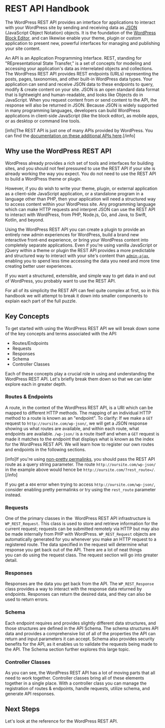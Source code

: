 # REST API Handbook

The WordPress REST API provides an interface for applications to interact with your WordPress site by sending and receiving data as [JSON](https://en.wikipedia.org/wiki/JSON) (JavaScript Object Notation) objects. It is the foundation of the [WordPress Block Editor](https://developer.wordpress.org/block-editor/), and can likewise enable your theme, plugin or custom application to present new, powerful interfaces for managing and publishing your site content.

An API is an Application Programming Interface. REST, standing for "REpresentational State Transfer," is a set of concepts for modeling and accessing your application's data as interrelated objects and collections. The WordPress REST API provides REST endpoints (URLs) representing the posts, pages, taxonomies, and other built-in WordPress data types. Your application can send and receive JSON data to these endpoints to query, modify & create content on your site. JSON is an open standard data format that is lightweight and human-readable, and looks like Objects do in JavaScript. When you request content from or send content to the API, the response will also be returned in JSON. Because JSON is widely supported in many programming languages, developers can build WordPress applications in client-side JavaScript (like the block editor), as mobile apps, or as desktop or command line tools.

[info]The REST API is just one of many APIs provided by WordPress. You can find the [documentation on these additional APIs here](https://codex.wordpress.org/WordPress_APIs).[/info]

## Why use the WordPress REST API

WordPress already provides a rich set of tools and interfaces for building sites, and you should not feel pressured to use the REST API if your site is already working the way you expect. You do not need to use the REST API to build a WordPress theme or plugin.

However, if you do wish to write your theme, plugin, or external application as a client-side JavaScript application, or a standalone program in a language other than PHP, then your application will need a structured way to access content within your WordPress site. Any programming language which can make HTTP requests and interpret JSON can use the REST API to interact with WordPress, from PHP, Node.js, Go, and Java, to Swift, Kotlin, and beyond.

Using the WordPress REST API you can create a plugin to provide an entirely new admin experiences for WordPress, build a brand new interactive front-end experience, or bring your WordPress content into completely separate applications. Even if you're using vanilla JavaScript or jQuery within a theme or plugin the REST API provides a more predictable and structured way to interact with your site's content than [`admin-ajax`](https://codex.wordpress.org/AJAX_in_Plugins), enabling you to spend less time accessing the data you need and more time creating better user experiences.

If you want a structured, extensible, and simple way to get data in and out of WordPress, you probably want to use the REST API.

For all of its simplicity the REST API can feel quite complex at first, so in this handbook we will attempt to break it down into smaller components to explain each part of the full puzzle.


## Key Concepts

To get started with using the WordPress REST API we will break down some of the key concepts and terms associated with the API:

* Routes/Endpoints
* Requests
* Responses
* Schema
* Controller Classes

Each of these concepts play a crucial role in using and understanding the WordPress REST API. Let's briefly break them down so that we can later explore each in greater depth.

### Routes & Endpoints

A route, in the context of the WordPress REST API, is a URI which can be mapped to different HTTP methods. The mapping of an individual HTTP method to a route is known as an "endpoint". To clarify: If we make a `GET` request to `http://oursite.com/wp-json/`, we will get a JSON response showing us what routes are available, and within each route, what endpoints are available. `/wp-json/` is a route itself and when a `GET` request is made it matches to the endpoint that displays what is known as the index for the WordPress REST API. We will learn how to register our own routes and endpoints in the following sections.

[info]If you're using [non-pretty permalinks](https://wordpress.org/support/article/using-permalinks/), you should pass the REST API route as a query string parameter. The route `http://oursite.com/wp-json/` in the example above would hence be `http://oursite.com/?rest_route=/`.[/info]

If you get a `404` error when trying to access `http://oursite.com/wp-json/`, consider enabling pretty permalinks or try using the `rest_route` parameter instead.

### Requests

One of the primary classes in the  WordPress REST API infrastructure is `WP_REST_Request`. This class is used to store and retrieve information for the current request; requests can be submitted remotely via HTTP but may also be made internally from PHP with WordPress. `WP_REST_Request` objects are automatically generated for you whenever you make an HTTP request to a registered route. The data specified in the request will determine what response you get back out of the API. There are a lot of neat things you can do using the request class. The request section will go into greater detail.


### Responses

Responses are the data you get back from the API. The `WP_REST_Response` class provides a way to interact with the response data returned by endpoints. Responses can return the desired data, and they can also be used to return errors.

### Schema

Each endpoint requires and provides slightly different data structures, and those structures are defined in the API Schema. The schema structures API data and provides a comprehensive list of all of the properties the API can return and input parameters it can accept. Schema also provides security benefits for the API, as it enables us to validate the requests being made to the API. The Schema section further explores this large topic.


### Controller Classes

As you can see, the WordPress REST API has a lot of moving parts that all need to work together. Controller classes bring all of these elements together in a single place. With a controller class you can manage the registration of routes & endpoints, handle requests, utilize schema, and generate API responses.


## Next Steps

Let's look at the reference for the WordPress REST API.
